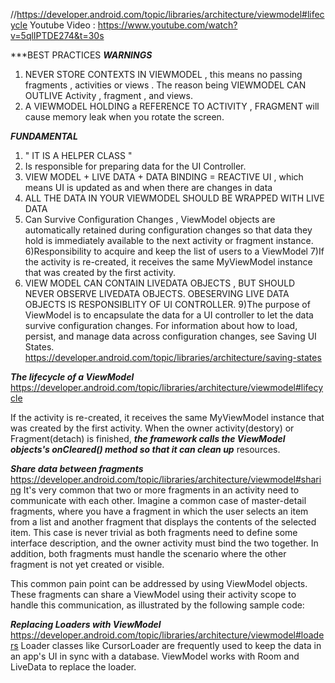 //https://developer.android.com/topic/libraries/architecture/viewmodel#lifecycle
Youtube Video : https://www.youtube.com/watch?v=5qlIPTDE274&t=30s

***BEST PRACTICES    ***WARNINGS***
1) NEVER STORE CONTEXTS IN VIEWMODEL , this means no passing fragments , activities or views . The reason being
VIEWMODEL CAN OUTLIVE Activity , fragment , and views.
2) A VIEWMODEL HOLDING a REFERENCE TO ACTIVITY , FRAGMENT will cause memory leak when you rotate the screen. 



***FUNDAMENTAL***

1) " IT IS A HELPER CLASS " 
2) Is responsible for preparing data for the UI Controller.
3) VIEW MODEL + LIVE DATA + DATA BINDING = REACTIVE UI , which means UI is updated as and when there are changes in data
4) ALL THE DATA IN YOUR VIEWMODEL SHOULD BE WRAPPED WITH LIVE DATA
5) Can Survive Configuration Changes , ViewModel objects are automatically retained during configuration changes so that data they hold is immediately available to the next activity or fragment instance.
6)Responsibility to acquire and keep the list of users to a ViewModel
7)If the activity is re-created, it receives the same MyViewModel instance that was created by the first activity.
8) VIEW MODEL CAN CONTAIN LIVEDATA OBJECTS , BUT SHOULD NEVER OBSERVE LIVEDATA OBJECTS. OBESERVING LIVE DATA OBJECTS IS
RESPONSIBLITY OF UI CONTROLLER.
9)The purpose of ViewModel is to encapsulate the data for a UI controller to let the data survive configuration changes. 
For information about how to load, persist, and manage data across configuration changes, see Saving UI States.
https://developer.android.com/topic/libraries/architecture/saving-states

***The lifecycle of a ViewModel***
https://developer.android.com/topic/libraries/architecture/viewmodel#lifecycle

If the activity is re-created, it receives the same MyViewModel instance that was created by the first activity. When the owner activity(destory) or Fragment(detach) is finished, ***the framework calls the ViewModel objects's onCleared() method so that it can clean up*** resources.

***Share data between fragments***
https://developer.android.com/topic/libraries/architecture/viewmodel#sharing
It's very common that two or more fragments in an activity need to communicate with each other. Imagine a common case of master-detail fragments, where you have a fragment in which the user selects an item from a list and another fragment that displays the contents of the selected item. This case is never trivial as both fragments need to define some interface description, and the owner activity must bind the two together. In addition, both fragments must handle the scenario where the other fragment is not yet created or visible.

This common pain point can be addressed by using ViewModel objects. These fragments can share a ViewModel using their activity scope to handle this communication, as illustrated by the following sample code:


***Replacing Loaders with ViewModel***
https://developer.android.com/topic/libraries/architecture/viewmodel#loaders
Loader classes like CursorLoader are frequently used to keep the data in an app's UI in sync with a database. 
ViewModel works with Room and LiveData to replace the loader. 

